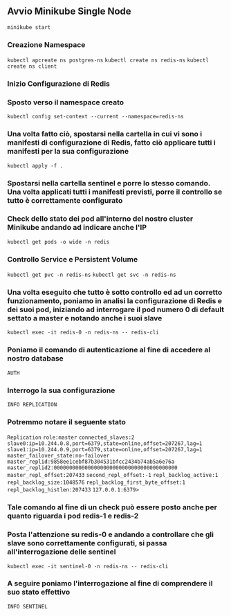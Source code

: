 ## Avvio Minikube Single Node
```minikube start```

### Creazione Namespace
```kubectl apcreate ns postgres-ns```
```kubectl create ns redis-ns```
```kubectl create ns client```

### Inizio Configurazione di Redis
### Sposto verso il namespace creato
```kubectl config set-context --current --namespace=redis-ns```

### Una volta fatto ciò, spostarsi nella cartella in cui vi sono i manifesti di configurazione di Redis, fatto ciò applicare tutti i manifesti per la sua configurazione
```kubectl apply -f .```

### Spostarsi nella cartella sentinel e porre lo stesso comando. Una volta applicati tutti i manifesti previsti, porre il controllo se tutto è correttamente configurato
### Check dello stato dei pod all'interno del nostro cluster Minikube andando ad indicare anche l'IP
```kubectl get pods -o wide -n redis```

### Controllo Service e Persistent Volume
```kubectl get pvc -n redis-ns```
```kubectl get svc -n redis-ns```

### Una volta eseguito che tutto è sotto controllo ed ad un corretto funzionamento, poniamo in analisi la configurazione di Redis e dei suoi pod, iniziando ad interrogare il pod numero 0 di default settato a master e notando anche i suoi slave
```kubectl exec -it redis-0 -n redis-ns -- redis-cli```

### Poniamo il comando di autenticazione al fine di accedere al nostro database
```AUTH```

### Interrogo la sua configurazione
```INFO REPLICATION```

### Potremmo notare il seguente stato
```Replication```
```role:master```
```connected_slaves:2```
```slave0:ip=10.244.0.8,port=6379,state=online,offset=207267,lag=1```
```slave1:ip=10.244.0.9,port=6379,state=online,offset=207267,lag=1```
```master_failover_state:no-failover```
```master_replid:9858ee1cebf87b304531bfcc2434b74ab5a6e76a```
```master_replid2:0000000000000000000000000000000000000000```
```master_repl_offset:207433```
```second_repl_offset:-1```
```repl_backlog_active:1```
```repl_backlog_size:1048576```
```repl_backlog_first_byte_offset:1```
```repl_backlog_histlen:207433```
```127.0.0.1:6379> ```

### Tale comando al fine di un check può essere posto anche per quanto riguarda i pod redis-1 e redis-2
### Posta l'attenzione su redis-0 e andando a controllare che gli slave sono correttamente configurati, si passa all'interrogazione delle sentinel
```kubectl exec -it sentinel-0 -n redis-ns -- redis-cli```

### A seguire poniamo l'interrogazione al fine di comprendere il suo stato effettivo
```INFO SENTINEL```
